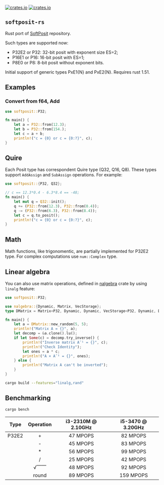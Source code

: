 [![crates.io](https://img.shields.io/crates/v/softposit.svg)](https://crates.io/crates/softposit)
[![crates.io](https://img.shields.io/crates/d/softposit.svg)](https://crates.io/crates/softposit)

## `softposit-rs`

Rust port of [SoftPosit] repository.

[SoftPosit]: https://gitlab.com/cerlane/SoftPosit

Such types are supported now:

* P32E2 or P32: 32-bit posit with exponent size ES=2;
* P16E1 or P16: 16-bit posit with ES=1;
* P8E0 or P8: 8-bit posit without exponent bits.

Initial support of generic types PxE1{N} and PxE2{N}.
Requires rust 1.51.

## Examples

### Convert from f64, Add

```rust
use softposit::P32;

fn main() {
    let a = P32::from(12.3);
    let b = P32::from(154.);
    let c = a + b;
    println!("c = {0} or c = {0:?}", c);
}
```

## Quire

Each Posit type has correspondent Quire type (Q32, Q16, Q8).
These types support `AddAssign` and `SubAssign` operations.
For example:

```rust
use softposit::{P32, Q32};

// c == 12.3*0.4 - 6.3*8.4 == -48;
fn main() {
    let mut q = Q32::init();
    q += (P32::from(12.3), P32::from(0.4));
    q -= (P32::from(6.3), P32::from(8.4));
    let c = q.to_posit();
    println!("c = {0} or c = {0:?}", c);
}
```

## Math

Math functions, like trigonomentic, are partially implemented for P32E2 type.
For complex computations use `num::Complex` type.

## Linear algebra

You can also use matrix operations, defined in [nalgebra](https://crates.io/crates/nalgebra) crate
by using `linalg` feature:

```rust
use softposit::P32;

use nalgebra::{Dynamic, Matrix, VecStorage};
type DMatrix = Matrix<P32, Dynamic, Dynamic, VecStorage<P32, Dynamic, Dynamic>>;

fn main() {
    let a = DMatrix::new_random(5, 5);
    println!("Matrix A = {}", a);
    let decomp = &a.clone().lu();
    if let Some(c) = decomp.try_inverse() {
        println!("Inverse matrix Aˉ¹ = {}", c);
        println!("Check Identity");
        let ones = a * c;
        println!("A × Aˉ¹ = {}", ones);
    } else {
        println!("Matrix A can't be inverted");
    }
}
```

```sh
cargo build --features="linalg,rand"
```

## Benchmarking

```sh
cargo bench
```

| Type  | Operation | i3-2310M @ 2.10GHz | i5-3470 @ 3.20GHz |
| ----- |:---------:|:------------------:|:-----------------:|
| P32E2 |    +      | 47 MPOPS           | 82 MPOPS          |
|       |    -      | 45 MPOPS           | 83 MPOPS          |
|       |    *      | 56 MPOPS           | 99 MPOPS          |
|       |    /      | 25 MPOPS           | 42 MPOPS          |
|       |   √⎺⎺     | 48 MPOPS           | 92 MPOPS          |
|       |  round    | 89 MPOPS           | 159 MPOPS         |
